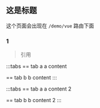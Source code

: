 ## 这是标题

这个页面会出现在 `/demo/vue` 路由下面

### 1

> 引用


<HelloWorld />


:::tabs
== tab a
a content

== tab b
b content
:::

:::tabs
== tab a
a content 2

== tab b
b content 2
:::

